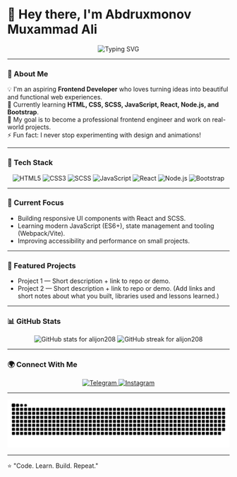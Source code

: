 # 👋 Hey there, I'm Abdruxmonov Muxammad Ali

<p align="center">
  <img src="https://readme-typing-svg.herokuapp.com?font=Fira+Code&pause=1000&color=00C2FF&center=true&vCenter=true&width=435&lines=Frontend+Developer;Passionate+about+Web+Design;Always+Learning+New+Tech" alt="Typing SVG" />
</p>

---

### 🚀 About Me
💡 I'm an aspiring **Frontend Developer** who loves turning ideas into beautiful and functional web experiences.  
🌱 Currently learning **HTML, CSS, SCSS, JavaScript, React, Node.js, and Bootstrap**.  
🎯 My goal is to become a professional frontend engineer and work on real-world projects.  
⚡ Fun fact: I never stop experimenting with design and animations!

---

### 🧠 Tech Stack
<p align="center">
  <img src="https://img.shields.io/badge/HTML5-E34F26?style=for-the-badge&logo=html5&logoColor=white" alt="HTML5"/>
  <img src="https://img.shields.io/badge/CSS3-1572B6?style=for-the-badge&logo=css3&logoColor=white" alt="CSS3"/>
  <img src="https://img.shields.io/badge/SCSS-CC6699?style=for-the-badge&logo=sass&logoColor=white" alt="SCSS"/>
  <img src="https://img.shields.io/badge/JavaScript-F7E018?style=for-the-badge&logo=javascript&logoColor=black" alt="JavaScript"/>
  <img src="https://img.shields.io/badge/React-61DBFB?style=for-the-badge&logo=react&logoColor=black" alt="React"/>
  <img src="https://img.shields.io/badge/Node.js-6DA55F?style=for-the-badge&logo=node.js&logoColor=white" alt="Node.js"/>
  <img src="https://img.shields.io/badge/Bootstrap-7952B3?style=for-the-badge&logo=bootstrap&logoColor=white" alt="Bootstrap"/>
</p>

---

### 🔭 Current Focus
- Building responsive UI components with React and SCSS.
- Learning modern JavaScript (ES6+), state management and tooling (Webpack/Vite).
- Improving accessibility and performance on small projects.

---

### 💼 Featured Projects
- Project 1 — Short description + link to repo or demo.
- Project 2 — Short description + link to repo or demo.
(Add links and short notes about what you built, libraries used and lessons learned.)

---

### 📊 GitHub Stats
<p align="center">
  <img src="https://github-readme-stats.vercel.app/api?username=alijon208&show_icons=true&theme=radical" height="165" alt="GitHub stats for alijon208"/>
  <img src="https://github-readme-streak-stats.herokuapp.com/?user=alijon208&theme=radical" height="165" alt="GitHub streak for alijon208"/>
</p>

---

### 🌍 Connect With Me
<p align="center">
  <a href="https://t.me/abduraxmonovm">
    <img src="https://img.shields.io/badge/Telegram-0088CC?style=for-the-badge&logo=telegram&logoColor=white" alt="Telegram"/>
  </a>
  <a href="https://instagram.com/al1._live">
    <img src="https://img.shields.io/badge/Instagram-E4405F?style=for-the-badge&logo=instagram&logoColor=white" alt="Instagram"/>
  </a>
</p>

---

<p align="center">
  <img src="https://github.com/Platane/snk/raw/output/github-contribution-grid-snake.svg" alt="snake animation"/>
</p>

---

⭐️ "Code. Learn. Build. Repeat."
 
